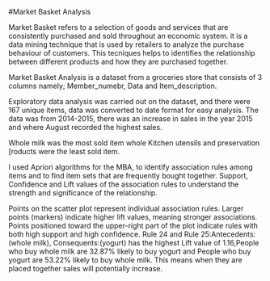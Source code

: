 #Market Basket Analysis

Market Basket refers to a selection of goods and services that are consistently purchased and sold throughout an economic system. it is a data mining technique that is used by retailers to analyze the purchase behaviour of customers. This tecniques helps to identifies the relationship between different products and how they are purchased together.

Market Basket Analysis is a dataset from a groceries store that consists of 3 columns namely; Member_numebr, Data and Item_description.

Exploratory data analysis was carried out on the dataset, and there were 167 unique items, data was converted to date format for easy analysis. The data was from 2014-2015, there was an increase in sales in the year 2015 and where August recorded the highest sales.

Whole milk was the most sold item whole Kitchen utensils and preservation [roducts were the least sold item.

I used Apriori algorithms for the MBA, to identify association rules among items and to find item sets that are frequently bought together. Support, Confidence and Lift values of the association rules to understand the strength and significance of the relationship.

Points on the scatter plot represent individual association rules. Larger points (markers) indicate higher lift values, meaning stronger associations. Points positioned toward the upper-right part of the plot indicate rules with both high support and high confidence. Rule 24 and Rule 25:Antecedents:(whole milk), Consequents:(yogurt) has the highest Lift value of 1.16,People who buy whole milk are 32.87% likely to buy yogurt and People who buy yogurt are 53.22% likely to buy whole milk. This means when they are placed together sales will potentially increase.

